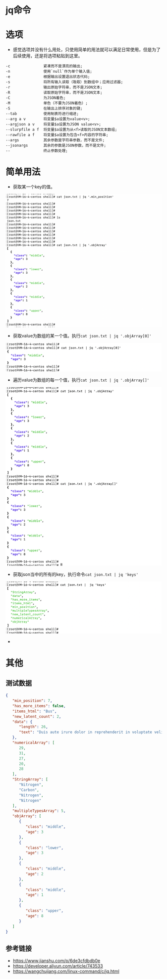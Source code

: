 # jq命令

# 选项

- 感觉选项并没有什么用处，只使用简单的用法就可以满足日常使用，但是为了后续使用，还是将选项粘贴到这里。

```
-c               紧凑而不是漂亮的输出;
-n               使用`null`作为单个输入值;
-e               根据输出设置退出状态代码;
-s               将所有输入读取（吸取）到数组中；应用过滤器;
-r               输出原始字符串，而不是JSON文本;
-R               读取原始字符串，而不是JSON文本;
-C               为JSON着色;
-M               单色（不要为JSON着色）;
-S               在输出上排序对象的键;
--tab            使用制表符进行缩进;
--arg a v        将变量$a设置为value<v>;
--argjson a v    将变量$a设置为JSON value<v>;
--slurpfile a f  将变量$a设置为从<f>读取的JSON文本数组;
--rawfile a f    将变量$a设置为包含<f>内容的字符串;
--args           其余参数是字符串参数，而不是文件;
--jsonargs       其余的参数是JSON参数，而不是文件;
--               终止参数处理;
```

# 简单用法

- 获取某一个key的值。

![image-20230419210325926](images/image-20230419210325926.png)

- 获取value为数组的某一个值。执行`cat json.txt | jq '.objArray[0]'`

![image-20230419210316405](images/image-20230419210316405.png)

- 遍历value为数组的每一个值，执行`cat json.txt | jq '.objArray[]'`

![image-20230419210422753](images/image-20230419210422753.png)

- 获取json当中的所有的key，执行命令`cat json.txt | jq 'keys'`

![image-20230422130734929](images/image-20230422130734929.png)

- 





# 其他

## 测试数据

```json
{
   "min_position": 7,
   "has_more_items": false,
   "items_html": "Bus",
   "new_latent_count": 2,
   "data": {
      "length": 26,
      "text": "Duis aute irure dolor in reprehenderit in voluptate velit esse cillum dolore eu fugiat nulla pariatur."
   },
   "numericalArray": [
      29,
      31,
      27,
      20,
      28
   ],
   "StringArray": [
      "Nitrogen",
      "Carbon",
      "Nitrogen",
      "Nitrogen"
   ],
   "multipleTypesArray": 5,
   "objArray": [
      {
         "class": "middle",
         "age": 3
      },
      {
         "class": "lower",
         "age": 3
      },
      {
         "class": "middle",
         "age": 2
      },
      {
         "class": "middle",
         "age": 1
      },
      {
         "class": "upper",
         "age": 8
      }
   ]
}
```

## 参考链接

- https://www.jianshu.com/p/6de3cfdbdb0e
- https://developer.aliyun.com/article/743533
- https://wangchujiang.com/linux-command/c/jq.html